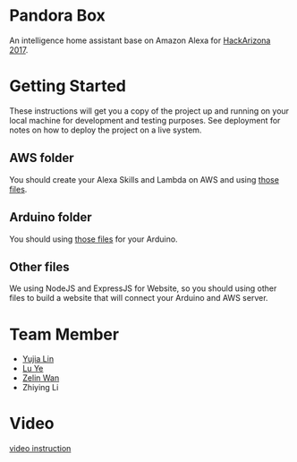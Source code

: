 # Pandora Box
An intelligence home assistant base on Amazon Alexa for [HackArizona 2017](https://hackarizona.org).

# Getting Started
These instructions will get you a copy of the project up and running on your local machine for development and testing purposes. See deployment for notes on how to deploy the project on a live system.

## AWS folder
You should create your Alexa Skills and Lambda on AWS and using [those files](https://github.com/blueandhack/Pandora-Box/tree/master/AWS-Lambda).

## Arduino folder
You should using [those files](https://github.com/blueandhack/Pandora-Box/tree/master/Arduino) for your Arduino.

## Other files
We using NodeJS and ExpressJS for Website, so you should using other files to build a website that will connect your Arduino and AWS server.

# Team Member
- [Yujia Lin](https://github.com/blueandhack)
- [Lu Ye](https://github.com/nulluuuuuu)
- [Zelin Wan](https://github.com/Wan-ZL)
- Zhiying Li

# Video
[video instruction](https://youtu.be/1VLvSqc2i9I)

